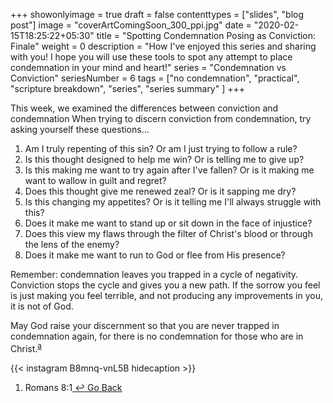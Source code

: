 +++
showonlyimage = true
draft = false
contenttypes = ["slides", "blog post"]
image = "coverArtComingSoon_300_ppi.jpg"
date = "2020-02-15T18:25:22+05:30"
title = "Spotting Condemnation Posing as Conviction: Finale"
weight = 0
description = "How I've enjoyed this series and sharing with you! I hope you will use these tools to spot any attempt to place condemnation in your mind and heart!"
series = "Condemnation vs Conviction"
seriesNumber = 6
tags = ["no condemnation", "practical", "scripture breakdown", "series", "series summary" ]
+++

This week, we examined the differences between conviction and condemnation
When trying to discern conviction from condemnation, try asking yourself these questions...

1. Am I truly repenting of this sin? Or am I just trying to follow a rule?
1. Is this thought designed to help me win? Or is telling me to give up?
1. Is this making me want to try again after I've fallen? Or is it making me want to wallow in guilt and regret?
1. Does this thought give me renewed zeal? Or is it sapping me dry?
1. Is this changing my appetites? Or is it telling me I'll always struggle with this?
1. Does it make me want to stand up or sit down in the face of injustice?
1. Does this view my flaws through the filter of Christ's blood or through the lens of the enemy?
1. Does it make me want to run to God or flee from His presence?

Remember: condemnation leaves you trapped in a cycle of negativity. Conviction stops the cycle and gives you a new path. If the sorrow you feel is just making you feel terrible, and not producing any improvements in you, it is not of God.

May God raise your discernment so that you are never trapped in condemnation again, for there is no condemnation for those who are in Christ.<sup><a class='footnote-reference' id='footnote-a-reference' href='#footnote-a'>a</a></sup>


{{< instagram B8mnq-vnL5B hidecaption >}}
<br>
<ol class='footnotes' id='footnotes'>
<li class='footnote' id='footnote-a'>Romans 8:1<a class='go-back-link' href='#footnote-a-reference'>&nbsp;&#8617;&nbsp;Go Back</a></li>
</ol>